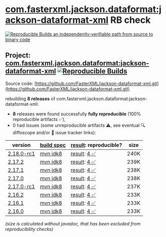 [com.fasterxml.jackson.dataformat:jackson-dataformat-xml](https://central.sonatype.com/artifact/com.fasterxml.jackson.dataformat/jackson-dataformat-xml/versions) RB check
=======

[![Reproducible Builds](https://reproducible-builds.org/images/logos/rb.svg) an independently-verifiable path from source to binary code](https://reproducible-builds.org/)

## Project: [com.fasterxml.jackson.dataformat:jackson-dataformat-xml](https://central.sonatype.com/artifact/com.fasterxml.jackson.dataformat/jackson-dataformat-xml/versions) [![Reproducible Builds](https://img.shields.io/endpoint?url=https://raw.githubusercontent.com/jvm-repo-rebuild/reproducible-central/master/content/com/fasterxml/jackson/dataformat/jackson-dataformat-xml/badge.json)](https://github.com/jvm-repo-rebuild/reproducible-central/blob/master/content/com/fasterxml/jackson/dataformat/jackson-dataformat-xml/README.md)

Source code: [https://github.com/FasterXML/jackson-dataformat-xml.git](https://github.com/FasterXML/jackson-dataformat-xml.git)

rebuilding **8 releases** of com.fasterxml.jackson.dataformat:jackson-dataformat-xml:
- **8** releases were found successfully **fully reproducible** (100% reproducible artifacts :white_check_mark:),
- 0 had issues (some unreproducible artifacts :warning:, see eventual :mag: diffoscope and/or :memo: issue tracker links):

| version | [build spec](/BUILDSPEC.md) | [result](https://reproducible-builds.org/docs/jvm/): reproducible? | size |
| -- | --------- | ------ | -- |
| [2.18.0-rc1](https://central.sonatype.com/artifact/com.fasterxml.jackson.dataformat/jackson-dataformat-xml/2.18.0-rc1/pom) | [mvn jdk8](jackson-dataformat-xml-2.18.0-rc1.buildspec) | [result](jackson-dataformat-xml-2.18.0-rc1.buildinfo): [4 :white_check_mark: ](jackson-dataformat-xml-2.18.0-rc1.buildcompare) | 240K |
| [2.17.2](https://central.sonatype.com/artifact/com.fasterxml.jackson.dataformat/jackson-dataformat-xml/2.17.2/pom) | [mvn jdk8](jackson-dataformat-xml-2.17.2.buildspec) | [result](jackson-dataformat-xml-2.17.2.buildinfo): [4 :white_check_mark: ](jackson-dataformat-xml-2.17.2.buildcompare) | 239K |
| [2.17.1](https://central.sonatype.com/artifact/com.fasterxml.jackson.dataformat/jackson-dataformat-xml/2.17.1/pom) | [mvn jdk8](jackson-dataformat-xml-2.17.1.buildspec) | [result](jackson-dataformat-xml-2.17.1.buildinfo): [4 :white_check_mark: ](jackson-dataformat-xml-2.17.1.buildcompare) | 238K |
| [2.17.0](https://central.sonatype.com/artifact/com.fasterxml.jackson.dataformat/jackson-dataformat-xml/2.17.0/pom) | [mvn jdk8](jackson-dataformat-xml-2.17.0.buildspec) | [result](jackson-dataformat-xml-2.17.0.buildinfo): [4 :white_check_mark: ](jackson-dataformat-xml-2.17.0.buildcompare) | 238K |
| [2.17.0-rc1](https://central.sonatype.com/artifact/com.fasterxml.jackson.dataformat/jackson-dataformat-xml/2.17.0-rc1/pom) | [mvn jdk8](jackson-dataformat-xml-2.17.0-rc1.buildspec) | [result](jackson-dataformat-xml-2.17.0-rc1.buildinfo): [4 :white_check_mark: ](jackson-dataformat-xml-2.17.0-rc1.buildcompare) | 237K |
| [2.16.2](https://central.sonatype.com/artifact/com.fasterxml.jackson.dataformat/jackson-dataformat-xml/2.16.2/pom) | [mvn jdk8](jackson-dataformat-xml-2.16.2.buildspec) | [result](jackson-dataformat-xml-2.16.2.buildinfo): [4 :white_check_mark: ](jackson-dataformat-xml-2.16.2.buildcompare) | 233K |
| [2.16.1](https://central.sonatype.com/artifact/com.fasterxml.jackson.dataformat/jackson-dataformat-xml/2.16.1/pom) | [mvn jdk8](jackson-dataformat-xml-2.16.1.buildspec) | [result](jackson-dataformat-xml-2.16.1.buildinfo): [4 :white_check_mark: ](jackson-dataformat-xml-2.16.1.buildcompare) | 233K |
| [2.16.0](https://central.sonatype.com/artifact/com.fasterxml.jackson.dataformat/jackson-dataformat-xml/2.16.0/pom) | [mvn jdk8](jackson-dataformat-xml-2.16.0.buildspec) | [result](jackson-dataformat-xml-2.16.0.buildinfo): [4 :white_check_mark: ](jackson-dataformat-xml-2.16.0.buildcompare) | 233K |

<i>(size is calculated without javadoc, that has been excluded from reproducibility checks)</i>
